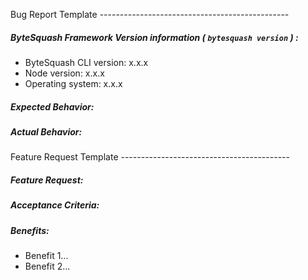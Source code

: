 Bug Report Template -----------------------------------------------

##### ByteSquash Framework Version information ( `bytesquash version` ) :

* ByteSquash CLI version: x.x.x
* Node version: x.x.x
* Operating system: x.x.x

##### Expected Behavior:

##### Actual Behavior:

Feature Request Template ------------------------------------------

##### Feature Request:

##### Acceptance Criteria:

##### Benefits:

* Benefit 1...
* Benefit 2...
